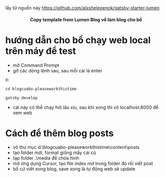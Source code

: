 lấy từ nguồn này https://github.com/alxshelepenok/gatsby-starter-lumen


<h4 align="center">
  Copy template from Lumen Blog về làm blog cho bồ 
</h4>


# hướng dẫn cho bồ chạy web local trên máy để test 

- mở Command Prompt
- gỡ các dòng lệnh sau, sau mỗi cái là enter

```no-highlight
d:
```


```no-highlight
cd blogcuabo-pleaseworkthistime
```

```no-highlight
gatsby develop
```
- cái này có thể chạy hơi lâu xíu, sau khi xong thì vô localhost:8000 để xem web

# Cách để thêm blog posts

- vô thư mục d:\blogcuabo-pleaseworkthistime\content\posts
- tạo folder mới, format giống mấy cái cũ
- tạp folder .\media để chứa hình
- mở ứng dụng Cursor, tạo file index.md trong folder đó rồi viết post
- bồ cứ viết xong blog, save xong là tự động web sẽ update